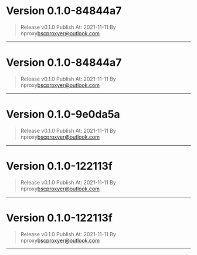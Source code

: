 
# Version 0.1.0-84844a7
    
> Release v0.1.0
 Publish At: 2021-11-11 By nproxy<bscproxyer@outlook.com>
---

# Version 0.1.0-84844a7
    
> Release v0.1.0
 Publish At: 2021-11-11 By nproxy<bscproxyer@outlook.com>
---

# Version 0.1.0-9e0da5a
    
> Release v0.1.0
 Publish At: 2021-11-11 By nproxy<bscproxyer@outlook.com>
---

# Version 0.1.0-122113f
    
> Release v0.1.0
 Publish At: 2021-11-11 By nproxy<bscproxyer@outlook.com>
---

# Version 0.1.0-122113f
    
> Release v0.1.0
 Publish At: 2021-11-11 By nproxy<bscproxyer@outlook.com>
---
